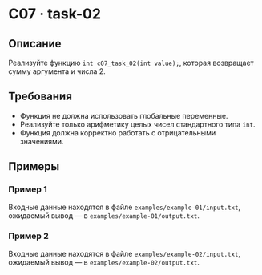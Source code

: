 # C07 · task-02

## Описание
Реализуйте функцию `int c07_task_02(int value);`, которая возвращает сумму аргумента и числа 2.

## Требования
- Функция не должна использовать глобальные переменные.
- Реализуйте только арифметику целых чисел стандартного типа `int`.
- Функция должна корректно работать с отрицательными значениями.

## Примеры

### Пример 1
Входные данные находятся в файле `examples/example-01/input.txt`, ожидаемый вывод — в `examples/example-01/output.txt`.

### Пример 2
Входные данные находятся в файле `examples/example-02/input.txt`, ожидаемый вывод — в `examples/example-02/output.txt`.
